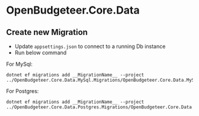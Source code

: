 # OpenBudgeteer.Core.Data

## Create new Migration

- Update `appsettings.json` to connect to a running Db instance
- Run below command

For MySql:
```shell
dotnet ef migrations add __MigrationName__ --project ../OpenBudgeteer.Core.Data.MySql.Migrations/OpenBudgeteer.Core.Data.MySql.Migrations.csproj
```

For Postgres:
```shell
dotnet ef migrations add __MigrationName__ --project ../OpenBudgeteer.Core.Data.Postgres.Migrations/OpenBudgeteer.Core.Data.Postgres.Migrations.csproj
```